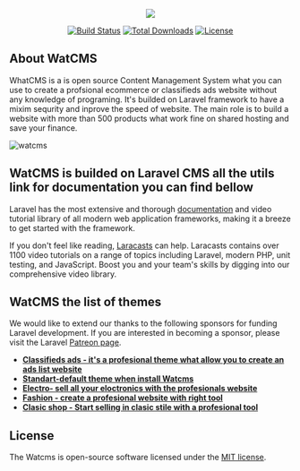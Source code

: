 <p align="center"><img src="https://watcms.com/public/img/watCMS.png"></p>

<p align="center">
<a href="https://watcms.com/buy-site.jsp"><img src="https://travis-ci.org/laravel/framework.svg" alt="Build Status"></a>
<a href="https://watcms.com/download-free/1"><img src="https://poser.pugx.org/laravel/framework/d/total.svg" alt="Total Downloads"></a>
<a href="https://github.com/worldthem/WatCMS/blob/master/license.txt"><img src="https://poser.pugx.org/laravel/framework/license.svg" alt="License"></a>
</p>

## About WatCMS

WhatCMS is a is open source Content Management System what you can use to create a profsional ecommerce or classifieds ads website without any knowledge of programing. It's builded on Laravel framework to have a mixim sequrity and inprove the speed of website.
The main role is to build a website with more than 500 products what work fine on shared hosting and save your finance. 
 
 <img src="https://watcms.com/public/uploads/8910879662600f269ef322671fd91e9566686540.jpg" alt="watcms">
 
 
## WatCMS is builded on Laravel CMS all the utils link for documentation you can find bellow



Laravel has the most extensive and thorough [documentation](https://laravel.com/docs) and video tutorial library of all modern web application frameworks, making it a breeze to get started with the framework.

If you don't feel like reading, [Laracasts](https://laracasts.com) can help. Laracasts contains over 1100 video tutorials on a range of topics including Laravel, modern PHP, unit testing, and JavaScript. Boost you and your team's skills by digging into our comprehensive video library.

## WatCMS the list of themes

We would like to extend our thanks to the following sponsors for funding Laravel development. If you are interested in becoming a sponsor, please visit the Laravel [Patreon page](https://patreon.com/taylorotwell).

- **[Classifieds ads - it's a profesional theme what allow you to create an ads list website ](https://watcms.com/buy-site/watcms-themes-for-online-shop/Classifieds-ads)**
- **[Standart-default theme when install Watcms](https://watcms.com/buy-site/watcms-themes-for-online-shop/Standart)**
- **[Electro- sell all your eloctronics with the profesionals website](https://watcms.com/buy-site/watcms-themes-for-online-shop/Electro)**
- **[Fashion - create a profesional website with right tool ](https://watcms.com/buy-site/watcms-themes-for-online-shop/Fashion)**
- **[Clasic shop - Start selling in clasic stile with a profesional tool](https://watcms.com/buy-site/watcms-themes-for-online-shop/Clasic-shop)**
 

## License

The Watcms is open-source software licensed under the [MIT license](https://opensource.org/licenses/MIT).
